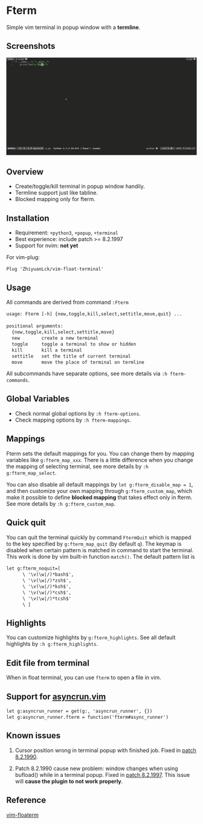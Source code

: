 # Fterm

Simple vim terminal in popup window with a **termline**.

## Screenshots

![buffer][1]

## Overview

- Create/toggle/kill terminal in popup window handily.
- Termline support just like tabline.
- Blocked mapping only for fterm.

## Installation

- Requirement: `+python3`, `+popup`, `+terminal`
- Best experience: include patch >= 8.2.1997
- Support for nvim: **not yet**

For vim-plug:

```vim
Plug 'ZhiyuanLck/vim-float-terminal'
```

## Usage

All commands are derived from command `:Fterm`

```
usage: Fterm [-h] {new,toggle,kill,select,settitle,move,quit} ...

positional arguments:
  {new,toggle,kill,select,settitle,move}
  new        create a new terminal
  toggle     toggle a terminal to show or hidden
  kill       kill a terminal
  settitle   set the title of current terminal
  move       move the place of terminal on termline
```

All subcommands have separate options, see more details via `:h fterm-commands`.

## Global Variables

- Check normal global options by `:h fterm-options`.
- Check mapping options by `:h fterm-mappings`.

## Mappings

Fterm sets the default mappings for you. You can change them by mapping
variables like `g:fterm_map_xxx`. There is a little difference when you change
the mapping of selecting terminal, see more details by `:h g:fterm_map_select`.

You can also disable all default mappings by `let g:fterm_disable_map = 1`,
and then customize your own mapping through `g:fterm_custom_map`, which make
it possible to define **blocked mapping** that takes effect only in fterm. See
more details by `:h g:fterm_custom_map`.

## Quick quit

You can quit the terminal quickly by command `FtermQuit` which is mapped to the key specified by `g:fterm_map_quit` (by default `q`). The keymap is disabled when certain pattern is matched in command to start the terminal. This work is done by vim built-in function `match()`. The default pattern list is

```vim
let g:fterm_noquit=[
      \ '\v(\w|/)*bash$',
      \ '\v(\w|/)*zsh$',
      \ '\v(\w|/)*ksh$',
      \ '\v(\w|/)*csh$',
      \ '\v(\w|/)*tcsh$'
      \ ]
```

## Highlights

You can customize highlights by `g:fterm_highlights`. See all default
highlights by `:h g:fterm_highlights`.

## Edit file from terminal

When in float terminal, you can use `fterm` to open a file in vim.

## Support for [asyncrun.vim](https://github.com/skywind3000/asyncrun.vim)

```vim
let g:asyncrun_runner = get(g:, 'asyncrun_runner', {})
let g:asyncrun_runner.fterm = function('fterm#async_runner')
```

## Known issues

1. Cursor position wrong in terminal popup with finished job. Fixed in [patch 8.2.1990](https://github.com/vim/vim/commit/6a07644db30cb5f3d0c6dc5eb2c348b6289da553).

2. Patch 8.2.1990 cause new problem: window changes when using bufload() while in a terminal popup. Fixed in [patch 8.2.1997](https://github.com/vim/vim/commit/8adc8d9b73121b647476a33d91d31d25e1c2d987). This issue will **cause the plugin to not work properly**.

## Reference
[vim-floaterm](https://github.com/voldikss/vim-floaterm)

  [1]: https://github.com/ZhiyuanLck/images/blob/master/fterm/fterm.gif
